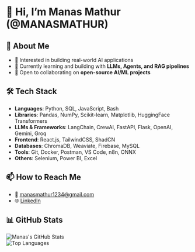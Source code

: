 # 👋 Hi, I’m Manas Mathur (@MANASMATHUR)

## 🚀 About Me

- 👀 Interested in building real-world AI applications  
- 🌱 Currently learning and building with **LLMs, Agents, and RAG pipelines**  
- 💞️ Open to collaborating on **open-source AI/ML projects**


## 🛠️ Tech Stack

- **Languages**: Python, SQL, JavaScript, Bash  
- **Libraries**: Pandas, NumPy, Scikit-learn, Matplotlib, HuggingFace Transformers  
- **LLMs & Frameworks**: LangChain, CrewAI, FastAPI, Flask, OpenAI, Gemini, Groq  
- **Frontend**: React.js, TailwindCSS, ShadCN  
- **Databases**: ChromaDB, Weaviate, Firebase, MySQL  
- **Tools**: Git, Docker, Postman, VS Code, n8n, ONNX  
- **Others**: Selenium, Power BI, Excel


## 📫 How to Reach Me

- 📧 manasmathur1234@gmail.com  
- 🌐 [LinkedIn](https://www.linkedin.com/in/manasmathur)



## 📊 GitHub Stats

![Manas's GitHub Stats](https://github-readme-stats.vercel.app/api?username=MANASMATHUR&show_icons=true&theme=tokyonight)  
![Top Languages](https://github-readme-stats.vercel.app/api/top-langs/?username=MANASMATHUR&layout=compact&theme=tokyonight)


<!---
MANASMATHUR/MANASMATHUR is a ✨ special ✨ repository because its `README.md` (this file) appears on your GitHub profile.
You can click the Preview link to take a look at your changes.
--->

